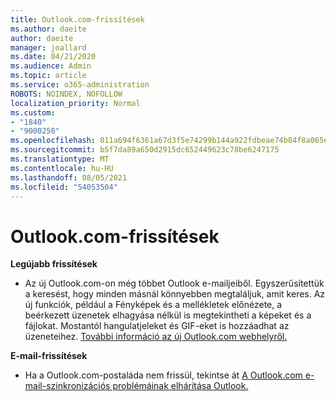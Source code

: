```yaml
---
title: Outlook.com-frissítések
ms.author: daeite
author: daeite
manager: joallard
ms.date: 04/21/2020
ms.audience: Admin
ms.topic: article
ms.service: o365-administration
ROBOTS: NOINDEX, NOFOLLOW
localization_priority: Normal
ms.custom:
- "1840"
- "9000250"
ms.openlocfilehash: 811a694f6361a67d3f5e74299b144a922fdbeae74b84f8a065e3fe85db059087
ms.sourcegitcommit: b5f7da89a650d2915dc652449623c78be6247175
ms.translationtype: MT
ms.contentlocale: hu-HU
ms.lasthandoff: 08/05/2021
ms.locfileid: "54053504"
---
```

# <a name="outlookcom-updates"></a>Outlook.com-frissítések

**Legújabb frissítések**

- Az új Outlook.com-on még többet Outlook e-mailjeiből. Egyszerűsítettük a keresést, hogy minden másnál könnyebben megtaláljuk, amit keres. Az új funkciók, például a Fényképek és a mellékletek előnézete, a beérkezett üzenetek elhagyása nélkül is megtekintheti a képeket és a fájlokat. Mostantól hangulatjeleket és GIF-eket is hozzáadhat az üzeneteihez. [További információ az új Outlook.com webhelyről.](https://support.office.com/article/40676ad0-c831-45ac-a023-5be633be798d?wt.mc_id=Office_Outlook_com_Alchemy)

**E-mail-frissítések**

- Ha a Outlook.com-postaláda nem frissül, tekintse át [A Outlook.com e-mail-szinkronizációs problémáinak elhárítása Outlook.](https://support.office.com/article/d39e3341-8d79-4bf1-b3c7-ded602233642?wt.mc_id=Office_Outlook_com_Alchemy)